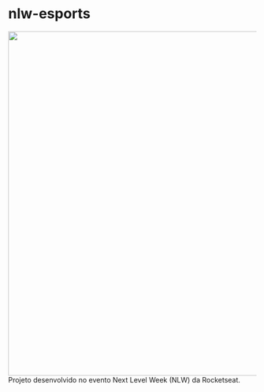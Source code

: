 # nlw-esports
<div>
<img src="https://user-images.githubusercontent.com/92797194/190870756-1a4a09ca-8b6d-4b29-a173-b1fd86b9f090.png" width="700px"
</div>
<br>
Projeto desenvolvido no evento Next Level Week (NLW) da Rocketseat.



